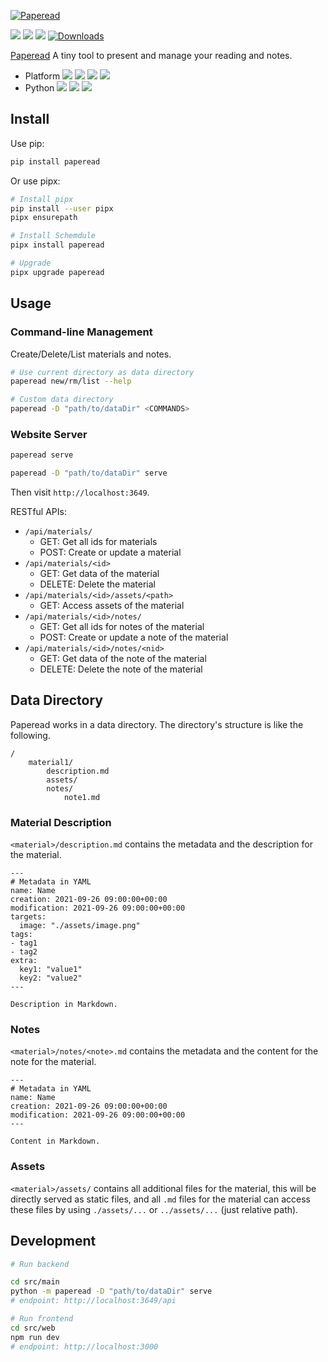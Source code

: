 [![Paperead](https://socialify.git.ci/StardustDL/paperead/image?description=1&font=Bitter&forks=1&issues=1&language=1&owner=1&pattern=Plus&pulls=1&stargazers=1&theme=Light)](https://github.com/StardustDL/paperead)

![](https://github.com/StardustDL/paperead/workflows/CI/badge.svg) ![](https://img.shields.io/github/license/StardustDL/paperead.svg) [![](https://img.shields.io/pypi/v/paperead.svg?logo=pypi)](https://pypi.org/project/paperead/) [![Downloads](https://pepy.tech/badge/paperead)](https://pepy.tech/project/paperead)

[Paperead](https://github.com/StardustDL/paperead) A tiny tool to present and manage your reading and notes.

- Platform ![](https://img.shields.io/badge/Linux-yes-success?logo=linux) ![](https://img.shields.io/badge/Windows-yes-success?logo=windows) ![](https://img.shields.io/badge/MacOS-yes-success?logo=apple) ![](https://img.shields.io/badge/BSD-yes-success?logo=freebsd)
- Python ![](https://img.shields.io/pypi/implementation/paperead.svg?logo=pypi) ![](https://img.shields.io/pypi/pyversions/paperead.svg?logo=pypi) ![](https://img.shields.io/pypi/wheel/paperead.svg?logo=pypi)

## Install

Use pip:

```sh
pip install paperead
```

Or use pipx:

```sh
# Install pipx
pip install --user pipx
pipx ensurepath

# Install Schemdule
pipx install paperead

# Upgrade
pipx upgrade paperead
```

## Usage

### Command-line Management

Create/Delete/List materials and notes.

```sh
# Use current directory as data directory
paperead new/rm/list --help

# Custom data directory
paperead -D "path/to/dataDir" <COMMANDS>
```

### Website Server

```sh
paperead serve

paperead -D "path/to/dataDir" serve
```

Then visit `http://localhost:3649`.

RESTful APIs:

- `/api/materials/`
  - GET: Get all ids for materials
  - POST: Create or update a material
- `/api/materials/<id>`
  - GET: Get data of the material
  - DELETE: Delete the material
- `/api/materials/<id>/assets/<path>`
  - GET: Access assets of the material
- `/api/materials/<id>/notes/`
  - GET: Get all ids for notes of the material
  - POST: Create or update a note of the material
- `/api/materials/<id>/notes/<nid>`
  - GET: Get data of the note of the material
  - DELETE: Delete the note of the material

## Data Directory

Paperead works in a data directory. The directory's structure is like the following.

```
/
    material1/
        description.md
        assets/
        notes/
            note1.md
```

### Material Description

`<material>/description.md` contains the metadata and the description for the material.

```
---
# Metadata in YAML
name: Name
creation: 2021-09-26 09:00:00+00:00
modification: 2021-09-26 09:00:00+00:00
targets:
  image: "./assets/image.png"
tags:
- tag1
- tag2
extra:
  key1: "value1"
  key2: "value2"
---

Description in Markdown.
```

### Notes

`<material>/notes/<note>.md` contains the metadata and the content for the note for the material.

```
---
# Metadata in YAML
name: Name
creation: 2021-09-26 09:00:00+00:00
modification: 2021-09-26 09:00:00+00:00
---

Content in Markdown.
```

### Assets

`<material>/assets/` contains all additional files for the material, this will be directly served as static files,
and all `.md` files for the material can access these files by using `./assets/...` or `../assets/...` (just relative path).

## Development

```sh
# Run backend

cd src/main
python -m paperead -D "path/to/dataDir" serve
# endpoint: http://localhost:3649/api

# Run frontend
cd src/web
npm run dev
# endpoint: http://localhost:3000
```
